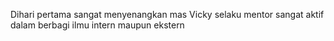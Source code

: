 
Dihari pertama sangat menyenangkan mas Vicky selaku mentor sangat aktif dalam berbagi ilmu intern maupun ekstern
